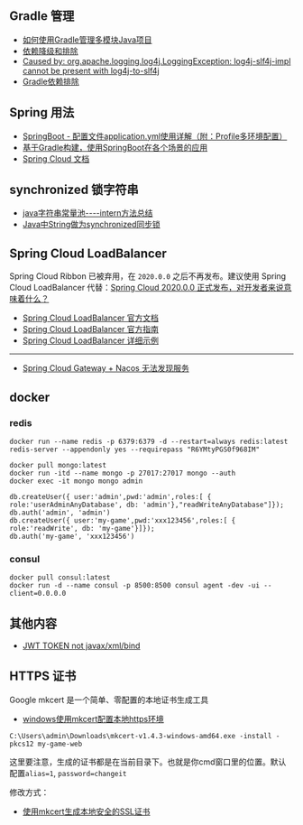 ## Gradle 管理

- [如何使用Gradle管理多模块Java项目](https://zhuanlan.zhihu.com/p/372585663)
- [依赖降级和排除](https://docs.gradle.org/current/userguide/dependency_downgrade_and_exclude.html)
- [Caused by: org.apache.logging.log4j.LoggingException: log4j-slf4j-impl cannot be present with log4j-to-slf4j](https://stackoverflow.com/questions/59629214/caused-by-org-apache-logging-log4j-loggingexception-log4j-slf4j-impl-cannot-be)
- [Gradle依赖排除](https://www.zhyea.com/2018/02/08/gradle-exclude-dependencies.html)

## Spring 用法

- [SpringBoot - 配置文件application.yml使用详解（附：Profile多环境配置）](https://www.hangge.com/blog/cache/detail_2459.html)
- [基于Gradle构建，使用SpringBoot在各个场景的应用](https://github.com/liaozihong/SpringBoot-Learning)
- [Spring Cloud 文档](https://spring.io/projects/spring-cloud)

## synchronized 锁字符串

- [java字符串常量池----intern方法总结](https://www.liangzl.com/get-article-detail-149074.html)
- [Java中String做为synchronized同步锁](https://www.huaweicloud.com/articles/5f0cc8c134c69cbb462770dcee5cf282.html)

## Spring Cloud LoadBalancer

Spring Cloud Ribbon 已被弃用，在 `2020.0.0` 之后不再发布。建议使用 Spring Cloud LoadBalancer 代替：[Spring Cloud 2020.0.0 正式发布，对开发者来说意味着什么？](https://zhuanlan.zhihu.com/p/340700505)

- [Spring Cloud LoadBalancer 官方文档](https://docs.spring.io/spring-cloud-commons/docs/current/reference/html/#spring-cloud-loadbalancer)
- [Spring Cloud LoadBalancer 官方指南](https://spring.io/guides/gs/spring-cloud-loadbalancer/)
- [Spring Cloud LoadBalancer 详细示例](https://github.com/spring-cloud-samples/spring-cloud-intro-demo)

---

- [Spring Cloud Gateway + Nacos 无法发现服务](https://www.cnblogs.com/flying607/p/14657543.html)

## docker

### redis

```
docker run --name redis -p 6379:6379 -d --restart=always redis:latest redis-server --appendonly yes --requirepass "R6YMtyPGS0f968IM"

docker pull mongo:latest
docker run -itd --name mongo -p 27017:27017 mongo --auth
docker exec -it mongo mongo admin

db.createUser({ user:'admin',pwd:'admin',roles:[ { role:'userAdminAnyDatabase', db: 'admin'},"readWriteAnyDatabase"]});
db.auth('admin', 'admin')
db.createUser({ user:'my-game',pwd:'xxx123456',roles:[ { role:'readWrite', db: 'my-game'}]});
db.auth('my-game', 'xxx123456')
```

### consul

```
docker pull consul:latest
docker run -d --name consul -p 8500:8500 consul agent -dev -ui --client=0.0.0.0
```

## 其他内容

- [JWT TOKEN not javax/xml/bind](https://blog.csdn.net/fanfuqiang/article/details/116993993)

## HTTPS 证书

Google mkcert 是一个简单、零配置的本地证书生成工具

- [windows使用mkcert配置本地https环境](https://blog.zwying.com/archives/51.html)

```
C:\Users\admin\Downloads\mkcert-v1.4.3-windows-amd64.exe -install -pkcs12 my-game-web
```

这里要注意，生成的证书都是在当前目录下。也就是你cmd窗口里的位置。默认配置`alias=1`, `password=changeit`

修改方式：

- [使用mkcert生成本地安全的SSL证书](https://www.jianshu.com/p/5064fef8c577)

